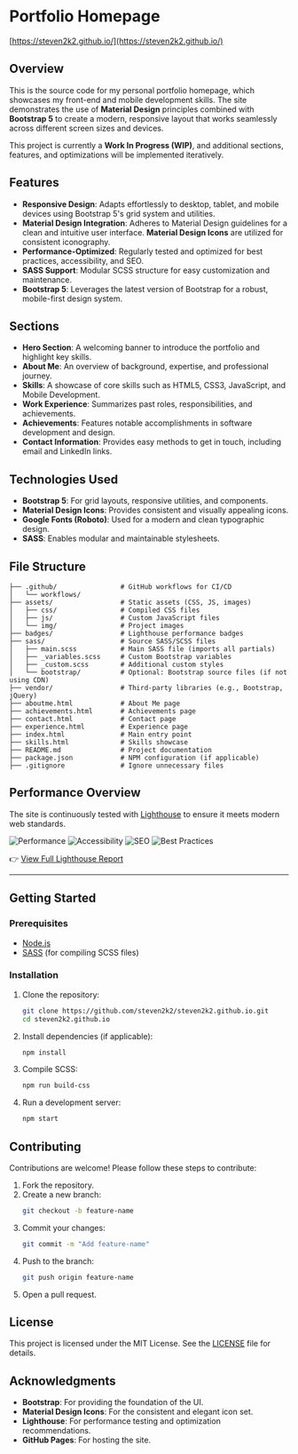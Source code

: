 
# Portfolio Homepage

[https://steven2k2.github.io/](https://steven2k2.github.io/)

## Overview

This is the source code for my personal portfolio homepage, which showcases my front-end and mobile development skills. The site demonstrates the use of **Material Design** principles combined with **Bootstrap 5** to create a modern, responsive layout that works seamlessly across different screen sizes and devices.

This project is currently a **Work In Progress (WIP)**, and additional sections, features, and optimizations will be implemented iteratively.

## Features

- **Responsive Design**: Adapts effortlessly to desktop, tablet, and mobile devices using Bootstrap 5's grid system and utilities.
- **Material Design Integration**: Adheres to Material Design guidelines for a clean and intuitive user interface. **Material Design Icons** are utilized for consistent iconography.
- **Performance-Optimized**: Regularly tested and optimized for best practices, accessibility, and SEO.
- **SASS Support**: Modular SCSS structure for easy customization and maintenance.
- **Bootstrap 5**: Leverages the latest version of Bootstrap for a robust, mobile-first design system.

## Sections

- **Hero Section**: A welcoming banner to introduce the portfolio and highlight key skills.
- **About Me**: An overview of background, expertise, and professional journey.
- **Skills**: A showcase of core skills such as HTML5, CSS3, JavaScript, and Mobile Development.
- **Work Experience**: Summarizes past roles, responsibilities, and achievements.
- **Achievements**: Features notable accomplishments in software development and design.
- **Contact Information**: Provides easy methods to get in touch, including email and LinkedIn links.

## Technologies Used

- **Bootstrap 5**: For grid layouts, responsive utilities, and components.
- **Material Design Icons**: Provides consistent and visually appealing icons.
- **Google Fonts (Roboto)**: Used for a modern and clean typographic design.
- **SASS**: Enables modular and maintainable stylesheets.

## File Structure

```plaintext
├── .github/                # GitHub workflows for CI/CD
│   └── workflows/
├── assets/                 # Static assets (CSS, JS, images)
│   ├── css/                # Compiled CSS files
│   ├── js/                 # Custom JavaScript files
│   └── img/                # Project images
├── badges/                 # Lighthouse performance badges
├── sass/                   # Source SASS/SCSS files
│   ├── main.scss           # Main SASS file (imports all partials)
│   ├── _variables.scss     # Custom Bootstrap variables
│   ├── _custom.scss        # Additional custom styles
│   └── bootstrap/          # Optional: Bootstrap source files (if not using CDN)
├── vendor/                 # Third-party libraries (e.g., Bootstrap, jQuery)
├── aboutme.html            # About Me page
├── achievements.html       # Achievements page
├── contact.html            # Contact page
├── experience.html         # Experience page
├── index.html              # Main entry point
├── skills.html             # Skills showcase
├── README.md               # Project documentation
├── package.json            # NPM configuration (if applicable)
├── .gitignore              # Ignore unnecessary files
```

## Performance Overview

The site is continuously tested with [Lighthouse](https://developers.google.com/web/tools/lighthouse) to ensure it meets modern web standards.

![Performance](https://steven2k2.github.io/badges/performance.svg)
![Accessibility](https://steven2k2.github.io/badges/accessibility.svg)
![SEO](https://steven2k2.github.io/badges/seo.svg)
![Best Practices](https://steven2k2.github.io/badges/best-practices.svg)

👉 [View Full Lighthouse Report](https://steven2k2.github.io/lighthouse-report.html)

---

## Getting Started

### Prerequisites

- [Node.js](https://nodejs.org/)
- [SASS](https://sass-lang.com/) (for compiling SCSS files)

### Installation

1. Clone the repository:
   ```bash
   git clone https://github.com/steven2k2/steven2k2.github.io.git
   cd steven2k2.github.io
   ```

2. Install dependencies (if applicable):
   ```bash
   npm install
   ```

3. Compile SCSS:
   ```bash
   npm run build-css
   ```

4. Run a development server:
   ```bash
   npm start
   ```

## Contributing

Contributions are welcome! Please follow these steps to contribute:

1. Fork the repository.
2. Create a new branch:
   ```bash
   git checkout -b feature-name
   ```
3. Commit your changes:
   ```bash
   git commit -m "Add feature-name"
   ```
4. Push to the branch:
   ```bash
   git push origin feature-name
   ```
5. Open a pull request.

## License

This project is licensed under the MIT License. See the [LICENSE](LICENSE) file for details.

## Acknowledgments

- **Bootstrap**: For providing the foundation of the UI.
- **Material Design Icons**: For the consistent and elegant icon set.
- **Lighthouse**: For performance testing and optimization recommendations.
- **GitHub Pages**: For hosting the site.
